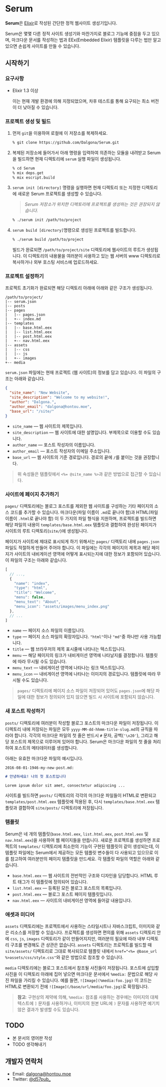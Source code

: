 # Serum

**Serum**은 [Elixir](http://elixir-lang.org)로 작성된 간단한 정적 웹사이트 생성기입니다.

Serum은 몇몇 다른 정적 사이트 생성기와 마찬가지로 블로그 기능에 중점을 두고 있으며, 마크다운 문서를 작성하는 법과 EEx(Embedded Elixir) 템플릿을 다루는 법만 알고 있으면 손쉽게 사이트를 만들 수 있습니다.

## 시작하기

### 요구사항

* Elixir 1.3 이상

    이는 현재 개발 환경에 의해 지정되었으며, 차후 테스트를 통해 요구되는 최소 버전이 더 낮아질 수 있습니다.

### 프로젝트 생성 및 빌드

1. 먼저 `git`을 이용하여 로컬에 이 저장소를 복제하세요.

    ```sh
    % git clone https://github.com/Dalgona/Serum.git
    ```

2. 복제된 저장소에 들어가서 아래 명령을 입력하여 의존하는 모듈을 내려받고 Serum을 빌드하면 현재 디렉토리에 `serum` 실행 파일이 생성됩니다.

    ```sh
    % cd Serum
    % mix deps.get
    % mix escript.build
    ```

3. `serum init [directory]` 명령을 실행하면 현재 디렉토리 또는 지정한 디렉토리에 새로운 Serum 프로젝트를 생성할 수 있습니다.

    > *Serum 저장소가 위치한 디렉토리에 프로젝트를 생성하는 것은 권장되지 않습니다.*

    ```sh
    % ./serum init /path/to/project
    ```

4. `serum build [directory]`명령으로 생성된 프로젝트를 빌드합니다.

    ```sh
    % ./serum build /path/to/project
    ```

    빌드가 완료되면 `/path/to/project/site` 디렉토리에 웹사이트의 루트가 생성됩니다. 이 디렉토리의 내용물을 여러분이 사용하고 있는 웹 서버의 www 디렉토리로 복사하거나 외부 호스팅 서비스에 업로드하세요.

### 프로젝트 설정하기

프로젝트 초기화가 완료되면 해당 디렉토리 아래에 아래와 같은 구조가 생성됩니다.

```text
/path/to/project/
|-- serum.json
|-- posts
|-- pages
|   |-- pages.json
|   +-- index.md
|-- templates
|   |-- base.html.eex
|   |-- list.html.eex
|   |-- post.html.eex
|   +-- nav.html.eex
|-- assets
|   |-- css
|   |-- js
|   +-- images
+-- media
```

`serum.json` 파일에는 현재 프로젝트 (웹 사이트)의 정보를 담고 있습니다. 이 파일의 구조는 아래와 같습니다.

```json
{
  "site_name": "New Website",
  "site_description": "Welcome to my website!",
  "author": "Dalgona.",
  "author_email": "dalgona@hontou.moe",
  "base_url": "/site/"
}
```

* `site_name` &mdash; 웹 사이트의 제목입니다.
* `site_description` &mdash; 웹 사이트에 대한 설명입니다. 부제목으로 이용할 수도 있습니다.
* `author_name` &mdash; 포스트 작성자의 이름입니다.
* `author_email` &mdash; 포스트 작성자의 이메일 주소입니다.
* `base_url` &mdash; 웹 사이트의 기준 경로입니다. 경로의 끝에 `/`를 붙이는 것을 권장합니다.

> 위 속성들은 템플릿에서 `<%= @site_name %>`과 같은 방법으로 접근할 수 있습니다.

### 사이트에 페이지 추가하기

`pages/` 디렉토리에는 블로그 포스트를 제외한 웹 사이트를 구성하는 기타 페이지의 소스 코드를 추가할 수 있습니다. 마크다운(파일 이름이 `.md`로 끝나야 함)과 HTML(파일 이름이 `.html`로 끝나야 함) 이 두 가지의 파일 형식을 지원하며, 프로젝트를 빌드하면 해당 파일의 내용이 `templates/base.html.eex` 템플릿과 결합하여 완성된 페이지가 사이트의 루트 디렉토리(`site/`)에 생성됩니다.

페이지가 사이트에 제대로 표시되게 하기 위해서는 `pages/` 디렉토리 내에 `pages.json` 파일도 적절하게 만들어 주어야 합니다. 이 파일에는 각각의 페이지의 제목과 해당 페이지가 사이트의 내비게이션 영역에 어떻게 표시되는지에 대한 정보가 포함되어 있습니다. 이 파일의 구조는 아래와 같습니다.

```js
[
  // ...,
  {
    "name": "index",
    "type": "html",
    "title": "Welcome",
    "menu": false,
    "menu_text": "About",
    "menu_icon": "assets/images/menu_index.png"
  },
  // ...
]
```

* `name` &mdash; 페이지 소스 파일의 이름입니다.
* `type` &mdash; 페이지 소스 파일의 확장자입니다. `"html"`이나 `"md"`중 하나만 사용 가능합니다.
* `title` &mdash; 웹 브라우저의 제목 표시줄에 나타나는 텍스트입니다.
* `menu` &mdash; 해당 페이지의 링크가 내비게이션 영역에 나타날지를 결정합니다. 템플릿에 따라 무시될 수도 있습니다.
* `menu_text` &mdash; 내비게이션 영역에 나타나는 링크 텍스트입니다.
* `menu_icon` &mdash; 내비게이션 영역에 나타나는 이미지의 경로입니다. 템플릿에 따라 무시될 수도 있습니다.

> `pages/` 디렉토리에 페이지 소스 파일이 저장되어 있어도 `pages.json`에 해당 파일에 대한 정보가 정의되어 있지 않으면 빌드 시 사이트에 포함되지 않습니다.

### 새 포스트 작성하기

`posts/` 디렉토리에 여러분이 작성할 블로그 포스트의 마크다운 파일이 저장됩니다. 이 디렉토리 내에 저장되는 파일은 모두 `yyyy-MM-dd-hhmm-title-slug.md`의 규칙을 따라야 합니다. 각각의 마크다운 파일의 첫 줄은 반드시 `#` 문자, 공백(`'\x20'`), 그리고 해당 포스트의 제목으로 이루어져 있어야 합니다. Serum은 마크다운 파일의 첫 줄을 처리하여 포스트의 메타데이터를 생성합니다.

아래는 유효한 마크다운 파일의 예시입니다.

`2016-08-01-1946-my-new-post.md:`

```markdown
# 안녕하세요! 나의 첫 포스트입니다

Lorem ipsum dolor sit amet, consectetur adipiscing ...
```

사이트를 빌드하면 `posts/` 디렉토리의 각각의 마크다운 파일들이 HTML로 변환되고 `templates/post.html.eex` 템플릿에 적용된 후, 다시 `templates/base.html.eex` 템플릿과 결합하여 `site/posts/` 디렉토리에 저장됩니다.

### 템플릿

Serum은 네 개의 템플릿(`base.html.eex`, `list.html.eex`, `post.html.eex` 및 `nav.html.eex`)을 사용하여 웹 페이지들을 만듭니다. 새로운 프로젝트를 생성하면 프로젝트의 `templates/` 디렉토리에 최소한의 기능이 구현된 템플릿이 같이 생성되는데, 이 템플릿 파일에는 Serum에서 제공하는 모든 템플릿 변수들이 다 사용되고 있으므로 이를 참고하여 여러분만의 페이지 템플릿을 만드세요. 각 템플릿 파일의 역할은 아래와 같습니다.

* `base.html.eex` &mdash; 웹 사이트의 전반적인 구조와 디자인을 담당합니다. HTML 루트 태그가 이 템플릿에 정의되어 있습니다.
* `list.html.eex` &mdash; 등록된 모든 블로그 포스트의 목록입니다.
* `post.html.eex` &mdash; 블로그 포스트 페이지 템플릿입니다.
* `nav.html.eex` &mdash; 사이트의 내비게이션 영역에 들어갈 내용입니다.

### 애셋과 미디어

`assets` 디렉토리에는 프로젝트에서 사용하는 스타일시트나 자바스크립트, 이미지와 같은 리소스를 저장할 수 있습니다. 프로젝트를 생성하면 편의를 위해 `assets` 디렉토리 안에 `css`, `js`, `images` 디렉토리가 같이 만들어지지만, 여러분의 필요에 따라 내부 디렉토리 구조를 변경해도 큰 상관은 없습니다. `assets` 디렉토리는 프로젝트를 빌드할 때 `site/assets/` 디렉토리로 그대로 복사되므로 템플릿 내에서 `href="<%= @base_url %>assets/css/style.css"`와 같은 방법으로 참조할 수 있습니다.

`media` 디렉토리에는 블로그 포스트에서 참조될 사진들이 저장됩니다. 포스트에 삽입할 사진을 이 디렉토리 아래에 집어 넣으면 마크다운 문서에서 `%media:` 문법으로 해당 사진 파일을 가리킬 수 있습니다. 예를 들면, `![Image](%media:foo.jpg)` 이 코드는 HTML로 변환되기 전에 `![Image](/base/url/media/foo.jpg)`로 확장됩니다.

> **참고**: 구현상의 제약에 의해, `%media:` 참조를 사용하는 경우에는 이미지의 대체 텍스트에 `]` 문자를 사용하거나, 이미지의 원본 URL에 `)` 문자를 사용하면 예기치 않은 결과가 발생할 수도 있습니다.

## TODO

* 본 문서의 영어판 작성
* TODO 생각해내기

## 개발자 연락처

* Email: <dalgona@hontou.moe>
* Twitter: [@d57pub_](https://twitter.com/d57pub_)
